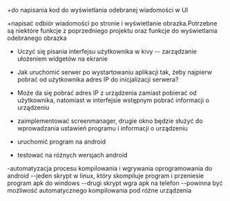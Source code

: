 +do napisania kod do wyświetlania odebranej wiadomości w UI

+napisać odbiór wiadomości po stronie i wyświetlanie obrazka.Potrzebne są niektóre funkcje z 
poprzedniego projektu oraz funkcje do wyświetlania odebranego obrazka
- Uczyć się pisania interfejsu użytkownika w kivy
-- zarządzanie ułożeniem widgetów na ekranie

- Jak uruchomić serwer po wystartowaniu aplikacji tak, żeby najpierw pobrać od użytkownika adres IP do inicjalizacji serwera?
- Może da się pobrać adres IP z urządzenia zamiast pobierać od użytkownika, natomiast w interfejsie wstępnym  pobrać informacji o urządzeniu
- zaimplementować screenmanager, drugie okno będzie służyć do wprowadzania ustawień programu i informacji o urządzeniu
+ uruchomić program na android
- testować na różnych wersjach android

-automatyzacja procesu kompilowania i wgrywania oprogramowania do android
--jeden skrypt w linux, który skompiluje program i przeniesie program apk do windows
--drugi skrypt wgra apk na telefon
--powinna być możliwość automatycznego kompilowania pod różne urządzenia